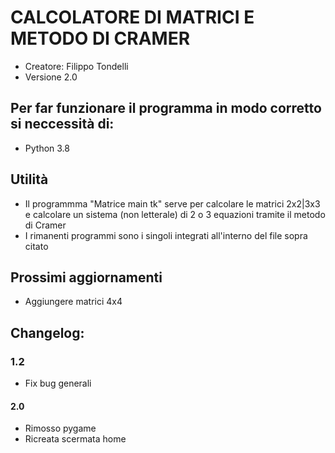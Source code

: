 # CALCOLATORE DI MATRICI E METODO DI CRAMER
- Creatore: Filippo Tondelli
- Versione 2.0
## Per far funzionare il programma in modo corretto si neccessità di:
- Python 3.8
## Utilità
- Il programmma "Matrice main tk" serve per calcolare le matrici 2x2|3x3 e calcolare un sistema (non letterale) di 2 o 3 equazioni tramite il metodo di Cramer
- I rimanenti programmi sono i singoli integrati all'interno del file sopra citato 
## Prossimi aggiornamenti
- Aggiungere matrici 4x4

## Changelog:
### 1.2
- Fix bug generali
#### 2.0
- Rimosso pygame
- Ricreata scermata home
